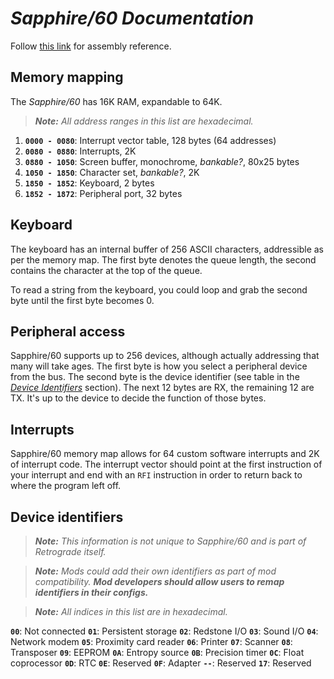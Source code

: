 # *Sapphire/60 Documentation*

Follow [this link](asm.md) for assembly reference.

## Memory mapping

The *Sapphire/60* has 16K RAM, expandable to 64K.

> ***Note:** All address ranges in this list are hexadecimal.*

1. **`0000 - 0080`**: Interrupt vector table, 128 bytes (64 addresses)
2. **`0080 - 0880`**: Interrupts, 2K
3. **`0880 - 1050`**: Screen buffer, monochrome, *bankable?*, 80x25 bytes
4. **`1050 - 1850`**: Character set, *bankable?*, 2K
5. **`1850 - 1852`**: Keyboard, 2 bytes
6. **`1852 - 1872`**: Peripheral port, 32 bytes

## Keyboard

The keyboard has an internal buffer of 256 ASCII characters, addressible as per the memory map. The first byte denotes the queue length, the second contains the character at the top of the queue.

To read a string from the keyboard, you could loop and grab the second byte until the first byte becomes 0.

## Peripheral access

Sapphire/60 supports up to 256 devices, although actually addressing that many will take ages. The first byte is how you select a peripheral device from the bus. The second byte is the device identifier (see table in the *[Device Identifiers](#device-identifiers)* section). The next 12 bytes are RX, the remaining 12 are TX. It's up to the device to decide the function of those bytes.

## Interrupts

Sapphire/60 memory map allows for 64 custom software interrupts and 2K of interrupt code. The interrupt vector should point at the first instruction of your interrupt and end with an `RFI` instruction in order to return back to where the program left off.

## Device identifiers

> ***Note:** This information is not unique to Sapphire/60 and is part of Retrograde itself.*

> ***Note:** Mods could add their own identifiers as part of mod compatibility. **Mod developers should allow users to remap identifiers in their configs.*** 

> ***Note:** All indices in this list are in hexadecimal.*

**`00`**: Not connected
**`01`**: Persistent storage
**`02`**: Redstone I/O
**`03`**: Sound I/O 
**`04`**: Network modem
**`05`**: Proximity card reader
**`06`**: Printer
**`07`**: Scanner 
**`08`**: Transposer
**`09`**: EEPROM
**`0A`**: Entropy source
**`0B`**: Precision timer
**`0C`**: Float coprocessor
**`0D`**: RTC
**`0E`**: Reserved
**`0F`**: Adapter
**`--`**: Reserved
**`17`**: Reserved
